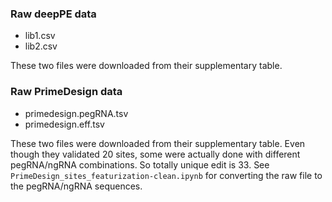 ### Raw deepPE data

- lib1.csv
- lib2.csv

These two files were downloaded from their supplementary table.


### Raw PrimeDesign data

- primedesign.pegRNA.tsv
- primedesign.eff.tsv

These two files were downloaded from their supplementary table. 
Even though they validated 20 sites, some were actually done with different pegRNA/ngRNA combinations. 
So totally unique edit is 33. 
See `PrimeDesign_sites_featurization-clean.ipynb` for converting the raw file to the pegRNA/ngRNA sequences.
